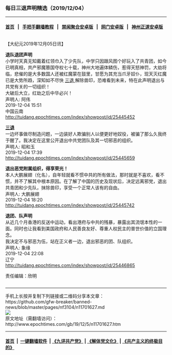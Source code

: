 ### 每日三退声明精选（2019/12/04）
------------------------

#### [首页](https://github.com/gfw-breaker/banned-news/blob/master/README.md) &nbsp;&nbsp;|&nbsp;&nbsp; [手把手翻墙教程](https://github.com/gfw-breaker/guides/wiki) &nbsp;&nbsp;|&nbsp;&nbsp; [禁闻聚合安卓版](https://github.com/gfw-breaker/bn-android) &nbsp;&nbsp;|&nbsp;&nbsp; [网门安卓版](https://github.com/oGate2/oGate) &nbsp;&nbsp;|&nbsp;&nbsp; [神州正道安卓版](https://github.com/SzzdOgate/update) 



<div class="column" id="artbody" itemprop="articleBody">
 <!-- article content begin -->
 <p>
  【大纪元2019年12月05日讯】
 </p>
 <p>
  <strong>
   退队退团声明
  </strong>
  <br/>
  小学时天真无知戴着红领巾入了少先队，中学只因跟风图个好玩入了共青团，如今已明真相，共产邪魔篡国夺权七十载，神州大地遍体鳞伤，惹得天怒神罚，大劫将临，悲催的是大多数国人还被红魔蒙在鼓里，甘愿为其充当爪牙奴仆，现天灭红魔已是大势所趋，深知如不尽快
  <a href="http://www.epochtimes.com/gb/tag/%E4%B8%89%E9%80%80.html">
   三退
  </a>
  解除兽印，恐难看到未来，特在此声明退出与共党有关的一切组织！
  <br/>
  大破后大立，红劫之后中华必兴！
  <br/>
  声明人: 阿伟
  <br/>
  2019-12-04 15:51
  <br/>
  中国云南
  <br/>
  <a href="http://tuidang.epochtimes.com/index/showpost/id/25445452">
   http://tuidang.epochtimes.com/index/showpost/id/25445452
  </a>
 </p>
 <p>
  <strong>
   <a href="http://www.epochtimes.com/gb/tag/%E4%B8%89%E9%80%80.html">
    三退
   </a>
  </strong>
  <br/>
  一边坏事做尽制造问题，一边装好人欺骗别人以便更好地奴役，被骗了那么久我终于醒了。我决定在这里公开退出中共党团队及其一切邪恶的组织。
  <br/>
  声明人: 昭和玉
  <br/>
  2019-12-04 17:39
  <br/>
  <a href="http://tuidang.epochtimes.com/index/showpost/id/25445659">
   http://tuidang.epochtimes.com/index/showpost/id/25445659
  </a>
 </p>
 <p>
  <strong>
   退出恶党附属组织，得享荣光！
  </strong>
  <br/>
  本人大鹏展翅（化名），自年轻就看不惯中共的所有做法，那时就是不喜欢，看不惯，并不了解其中根本原因。在了解了中国的历史及现状后，决定远离邪党，退出共青团和少先队，抹除兽印，享受一个正常人该有的自由。
  <br/>
  声明人: 大鹏展翅
  <br/>
  2019-12-04 18:20
  <br/>
  <a href="http://tuidang.epochtimes.com/index/showpost/id/25445742">
   http://tuidang.epochtimes.com/index/showpost/id/25445742
  </a>
 </p>
 <p>
  <strong>
   退团、队声明
  </strong>
  <br/>
  从近几个月香港的反送中运动，看出港府与中共的残暴，暴露出其流氓本性的一面。同时也让我看到美国政府和人民善良友好、尊重人权民主的普世价值的立国理念。
  <br/>
  我决定不与邪恶为伍，站在正义者一边，退出邪恶的团、队组织。
  <br/>
  声明人: 象缘
  <br/>
  2019-12-04 22:08
  <br/>
  辽宁
  <br/>
  <a href="http://tuidang.epochtimes.com/index/showpost/id/25446865">
   http://tuidang.epochtimes.com/index/showpost/id/25446865
  </a>
 </p>
 <p>
  责任编辑：欣明
 </p>
 <!-- article content end -->
 <div id="below_article_ad">
  <div id="below_article_ad_inner">
  </div>
 </div>
</div>

<hr/>
手机上长按并复制下列链接或二维码分享本文章：<br/>
https://github.com/gfw-breaker/banned-news/blob/master/pages/nf3104/n11701627.md <br/>
<a href='https://github.com/gfw-breaker/banned-news/blob/master/pages/nf3104/n11701627.md'><img src='https://github.com/gfw-breaker/banned-news/blob/master/pages/nf3104/n11701627.md.png'/></a> <br/>
原文地址（需翻墙访问）：http://www.epochtimes.com/gb/19/12/5/n11701627.htm


------------------------
#### [首页](https://github.com/gfw-breaker/banned-news/blob/master/README.md) &nbsp;|&nbsp; [一键翻墙软件](https://github.com/gfw-breaker/nogfw/blob/master/README.md) &nbsp;| [《九评共产党》](https://github.com/gfw-breaker/9ping.md/blob/master/README.md#九评之一评共产党是什么) | [《解体党文化》](https://github.com/gfw-breaker/jtdwh.md/blob/master/README.md) | [《共产主义的终极目的》](https://github.com/gfw-breaker/gczydzjmd.md/blob/master/README.md)


<img src='http://gfw-breaker.win/banned-news/pages/nf3104/n11701627.md' width='0px' height='0px'/>
